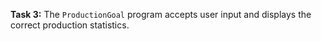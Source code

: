 **Task 3:**  The `ProductionGoal` program accepts user input and displays the correct production statistics.